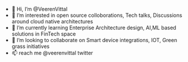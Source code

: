 - 👋 Hi, I’m @VeerenVittal
- 👀 I’m interested in open source colloborations, Tech talks, Discussions around cloud native architectures
- 🌱 I’m currently learning Enterprise Architecture design, AI,ML based solutions in FinTech space 
- 💞️ I’m looking to collaborate on Smart device integrations, IOT, Green grass initiatives
- 📫 reach me @veerenvittal twitter

<!---
VeerenVittal/VeerenVittal is a ✨ special ✨ repository because its `README.md` (this file) appears on your GitHub profile.
You can click the Preview link to take a look at your changes.
--->
